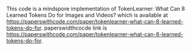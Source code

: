This code is a mindspore implementation of TokenLearner: What Can 8 Learned Tokens Do for Images and Videos? which is available at https://paperswithcode.com/paper/tokenlearner-what-can-8-learned-tokens-do-for.
paperswidthcocde link is https://paperswithcode.com/paper/tokenlearner-what-can-8-learned-tokens-do-for.
